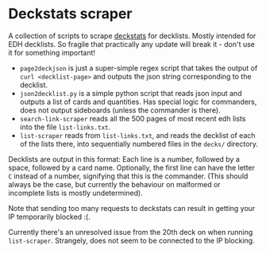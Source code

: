 # Deckstats scraper

A collection of scripts to scrape [deckstats](https://deckstats.net) for decklists.
Mostly intended for EDH decklists.
So fragile that practically any update will break it - don't use it for something important!


- `page2deckjson` is just a super-simple regex script that takes the output of `curl <decklist-page>` and outputs the json string corresponding to the decklist.
- `json2decklist.py` is a simple python script that reads json input and outputs a list of cards and quantities. Has special logic for commanders, does not output sideboards (unless the commander is there).
- `search-link-scraper` reads all the 500 pages of most recent edh lists into the file `list-links.txt`.
- `list-scraper` reads from `list-links.txt`, and reads the decklist of each of the lists there, into sequentially numbered files in the `decks/` directory.

Decklists are output in this format:
Each line is a number, followed by a space, followed by a card name.
Optionally, the first line can have the letter `C` instead of a number, signifying that this is the commander.
(This should always be the case, but currently the behaviour on malformed or incomplete lists is mostly undetermined).

Note that sending too many requests to deckstats can result in getting your IP temporarily blocked :(.

Currently there's an unresolved issue from the 20th deck on when running `list-scraper`.
Strangely, does not seem to be connected to the IP blocking.